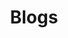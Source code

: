 ---
title: "Blogs"
layout: "archives"
# url: "/archives"
summary: "Blogs I've written over time"
---